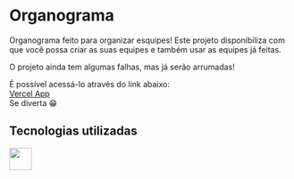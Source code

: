 # Organograma

Organograma feito para organizar esquipes! Este projeto disponibiliza com que você possa criar as suas equipes e também usar as equipes já feitas.

O projeto ainda tem algumas falhas, mas já serão arrumadas!

É possível acessá-lo através do link abaixo: <br>
<a href="https://cart-shopping-beta.vercel.app/">Vercel App</a><br/>
Se diverta 😁



## Tecnologias utilizadas
<img src="https://cdn.jsdelivr.net/gh/devicons/devicon/icons/react/react-original.svg" width="40" />
